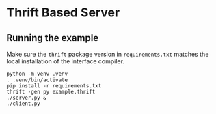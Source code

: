 # Thrift Based Server

## Running the example

Make sure the `thrift` package version in `requirements.txt` matches the local installation of the interface compiler.

```shell
python -m venv .venv
. .venv/bin/activate
pip install -r requirements.txt
thrift -gen py example.thrift
./server.py &
./client.py
```
